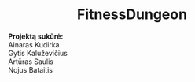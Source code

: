 <div style="text-align: center;">
  <h1>FitnessDungeon</h1>
</div>

**Projektą sukūrė:**  
Ainaras Kudirka  
Gytis Kaluževičius  
Artūras Saulis  
Nojus Bataitis
